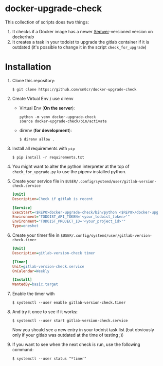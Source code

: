 # docker-upgrade-check

This collection of scripts does two things:
1. It checks if a Docker image has a newer [Semver](https://semver.org/)-versioned
    version on dockerhub
2. It creates a task in your todoist to upgrade the gitlab container if it is
    outdated (it's possible to change it in the script `check_for_upgrade`)

# Installation
1. Clone this repository:
    ```shell
    $ git clone https://github.com/sn0cr/docker-upgrade-check
    ```
1. Create Virtual Env / use direnv
    * Virtual Env (**On the server**):
        ```shell
        python -m venv docker-upgrade-check
        source docker-upgrade-check/bin/activate
        ```
    * direnv (**for development**):
        ```shell
        $ direnv allow .
        ```
1. Install all requirements with `pip`
    ```shell
    $ pip install -r requirements.txt
    ```
1. You might want to alter the python interpreter at the top of `check_for_upgrade.py`
    to use the pipenv installed python.
1. Create your service file in `$USER/.config/systemd/user/gitlab-version-check.service`
    ```ini
    [Unit]
    Description=Check if gitlab is recent

    [Service]
    ExecStart=<$REPO>docker-upgrade-check/bin/python <$REPO>/docker-upgrade-check/check_for_upgrade.py
    Environment="TODOIST_API_TOKEN='<your_todoist_token>'"
    Environment="TODOIST_PROJECT_ID='<your_project_id>'"
    Type=oneshot
    ```
1. Create your timer file in `$USER/.config/systemd/user/gitlab-version-check.timer`
    ```ini
    [Unit]
    Description=gitlab-version-check timer

    [Timer]
    Unit=gitlab-version-check.service
    OnCalendar=Weekly

    [Install]
    WantedBy=basic.target
    ```
1. Enable the timer with
    ```shell
    $ systemctl --user enable gitlab-version-check.timer
    ```
1. And try it once to see if it works:
    ```shell
    $ systemctl --user start gitlab-version-check.service
    ```
    Now you should see a new entry in your todoist task list (but obviously only
    if your gitlab was outdated at the time of testing ;))

1. If you want to see when the next check is run, use the following command:
    ```shell
    $ systemctl --user status "*timer"
    ```
